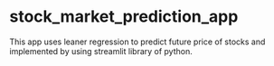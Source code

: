 # stock_market_prediction_app

This app uses leaner regression to predict future price of stocks and implemented by using streamlit library of python. 

